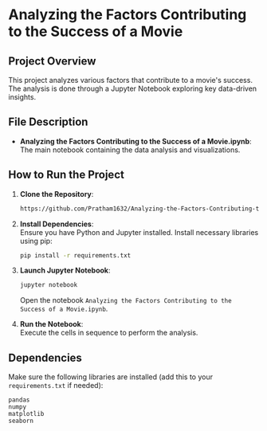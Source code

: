 
#  Analyzing the Factors Contributing to the Success of a Movie

##  Project Overview

This project analyzes various factors that contribute to a movie's success. The analysis is done through a Jupyter Notebook exploring key data-driven insights.

##  File Description

- **Analyzing the Factors Contributing to the Success of a Movie.ipynb**: The main notebook containing the data analysis and visualizations.

##  How to Run the Project

1. **Clone the Repository**:
   ```bash
   https://github.com/Pratham1632/Analyzing-the-Factors-Contributing-to-the-Success-of-a-Movie
   ```

2. **Install Dependencies**:  
   Ensure you have Python and Jupyter installed. Install necessary libraries using pip:
   ```bash
   pip install -r requirements.txt
   ```

3. **Launch Jupyter Notebook**:
   ```bash
   jupyter notebook
   ```
   
   Open the notebook `Analyzing the Factors Contributing to the Success of a Movie.ipynb`.

4. **Run the Notebook**:  
   Execute the cells in sequence to perform the analysis.

##  Dependencies

Make sure the following libraries are installed (add this to your `requirements.txt` if needed):

```text
pandas
numpy
matplotlib
seaborn
```
